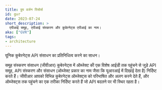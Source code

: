 ```yaml
---
title: ग्रुप वर्जन रिसोर्स 
id: gvr
date: 2023-07-24
short_description: >
  एपीआई समूह, एपीआई संस्करण और कुबेरनेट्स एपीआई का नाम। 
aka: ["GVR"]
tags:
- architecture
---
```

यूनिक कुबेरनेट्स API संसाधन का प्रतिनिधित्व करने का साधन।

<!--more-->

समूह संस्करण संसाधन (जीवीआर) कुबेरनेट्स में ऑब्जेक्ट की एक विशेष आईडी तक पहुंचने से जुड़े API समूह, API संस्करण और संसाधन (ऑब्जेक्ट प्रकार का नाम जैसा कि यूआरआई में दिखाई देता है) निर्दिष्ट करते हैं।
जीवीआर आपको विभिन्न कुबेरनेट्स ऑब्जेक्ट्स को परिभाषित और अलग करने देते हैं, और ऑब्जेक्ट्स तक पहुंचने का एक तरीका निर्दिष्ट करते हैं जो API बदलने पर भी स्थिर रहता है।